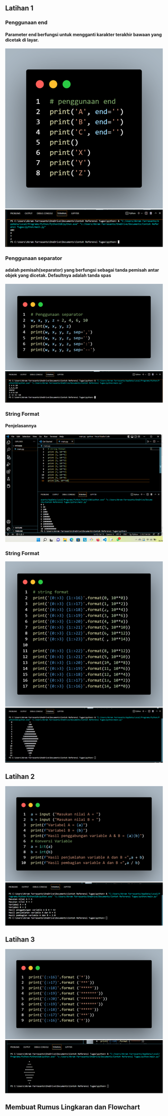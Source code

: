 ## Latihan 1

### Penggunaan end

#### Parameter end berfungsi untuk mengganti karakter terakhir bawaan yang dicetak di layar.
![gambar](gambar/gambar2.png)
![gambar](gambar/gambar2(a).png)

### Penggunaan separator

#### adalah pemisah(separator) yang berfungsi sebagai tanda pemisah antar objek yang dicetak. Defaultnya adalah tanda spas
![gambar](gambar/gambar3.png)
![gambar](gambar/gambar3(a).png)

### String Format

#### Penjelasannya
![gambar](gambar/gambar1.png)
### String Format
![gambar](gambar/gambar4.png)
![gambar](gambar/gambar4(a).png)

## Latihan 2
![gambar](gambar/gambar5.png)
![gambar](gambar/gambar5(a).png)

## Latihan 3
![gambar](gambar/gambar6.png)
![gambar](gambar/gambar6(a).png)

## Membuat Rumus Lingkaran dan Flowchart
